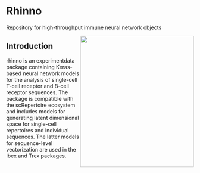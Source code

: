 # Rhinno
Repository for high-throughput immune neural network objects

<img align="right" src="https://github.com/ncborcherding/rhino/blob/main/www/rhinno.png" width="305" height="352">

## Introduction
rhinno is an experimentdata package containing Keras-based neural network models for the analysis of single-cell T-cell receptor and B-cell receptor sequences. The package is compatible with the scRepertoire ecosystem and includes models for generating latent dimensional space for single-cell repertoires and individual sequences. The latter models for sequence-level vectorization are used in the Ibex and Trex packages.
